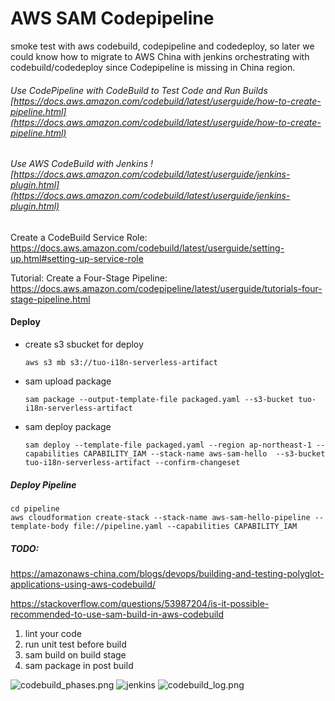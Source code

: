 # AWS SAM Codepipeline

smoke test with aws codebuild, codepipeline and codedeploy, so later we could know how to migrate to AWS China with jenkins orchestrating with codebuild/codedeploy since Codepipeline is missing in China region.




###### Use CodePipeline with CodeBuild to Test Code and Run Builds [https://docs.aws.amazon.com/codebuild/latest/userguide/how-to-create-pipeline.html](https://docs.aws.amazon.com/codebuild/latest/userguide/how-to-create-pipeline.html)

###### Use AWS CodeBuild with Jenkins ![https://docs.aws.amazon.com/codebuild/latest/userguide/jenkins-plugin.html](https://docs.aws.amazon.com/codebuild/latest/userguide/jenkins-plugin.html)


Create a CodeBuild Service Role: https://docs.aws.amazon.com/codebuild/latest/userguide/setting-up.html#setting-up-service-role

Tutorial: Create a Four-Stage Pipeline: https://docs.aws.amazon.com/codepipeline/latest/userguide/tutorials-four-stage-pipeline.html

#### Deploy 

 

   * create s3 sbucket for deploy 
        
         aws s3 mb s3://tuo-i18n-serverless-artifact

   * sam upload package
   
         sam package --output-template-file packaged.yaml --s3-bucket tuo-i18n-serverless-artifact

   * sam deploy package 
   
         sam deploy --template-file packaged.yaml --region ap-northeast-1 --capabilities CAPABILITY_IAM --stack-name aws-sam-hello  --s3-bucket tuo-i18n-serverless-artifact --confirm-changeset

##### Deploy Pipeline

```
cd pipeline
aws cloudformation create-stack --stack-name aws-sam-hello-pipeline --template-body file://pipeline.yaml --capabilities CAPABILITY_IAM 
```



##### TODO:


https://amazonaws-china.com/blogs/devops/building-and-testing-polyglot-applications-using-aws-codebuild/

https://stackoverflow.com/questions/53987204/is-it-possible-recommended-to-use-sam-build-in-aws-codebuild


1. lint your code
2. run unit test before build
3. sam build on build stage
4. sam package in post build
 
     

![codebuild_phases.png](./screenshots/codebuild_phases.png)
![jenkins](./screenshots/jenkins.png)
![codebuild_log.png](./screenshots/codebuild_log.png)
